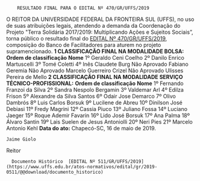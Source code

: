         RESULTADO FINAL PARA O EDITAL Nº 470/GR/UFFS/2019  

 O REITOR DA UNIVERSIDADE FEDERAL DA FRONTEIRA SUL (UFFS), no uso de suas atribuições legais, atendendo a demanda da Coordenação do Projeto "Terra Solidária 2017/2019: Multiplicando Ações e Sujeitos Sociais”, torna público o resultado final do [EDITAL Nº 470/GR/UFFS/2019](https://www.uffs.edu.br/atos-normativos/edital/gr/2019-0470), composição do Banco de Facilitadores para aturem no projeto supramencionado.  **1 CLASSIFICAÇÃO FINAL NA MODALIDADE BOLSA:**      **Ordem de classificação**   **Nome**     1º   Geraldo Ceni Coelho     2º   Danilo Enrico Martuscelli     3º   Tomé Coletti     4º   Inês Claudete Burg     Não Aprovado   Fabiano Geremia     Não Aprovado   Marcelo Guerreiro Crizel     Não Aprovado   Ulisses Pereira de Mello      **2 CLASSIFICAÇÃO FINAL NA MODALIDADE SERVIÇO TÉCNICO-PROFISSIONAL:**      **Ordem de classificação**   **Nome**     1º   Fernando Franzoi da Silva     2º   Sandra Nespolo Bergamin     3º   Valdemar Arl     4º   Edilza Frison     5º   Alexandre da Silva Santos     6º   Odair Jose Demarco     7º   Olivo Dambrós     8º   Luis Carlos Borsuk     9º   Lucilene de Abreu     10º   Dinilson José Debiasi     11º   Fredy Magrini     12º   Cassia Piuco     13º   Juliano Fossa     14º   Luciano Jaeger     15º   Roque Ademir Favarin     16º   Lido José Borsuk     17º   Ana Palma     18º   Álvaro Santin     19º   Lais Suelen de Jesus Antoniolli     20º   Neri Pies     21º   Marcelo Antonio Kehl          **Data do ato:** Chapecó-SC, 16 de maio de 2019.   
 

    Jaime Giolo   
 Reitor 

      Documento Histórico  [EDITAL Nº 511/GR/UFFS/2019](https://www.uffs.edu.br/atos-normativos/edital/gr/2019-0511/@@download/documento_historico)     
      